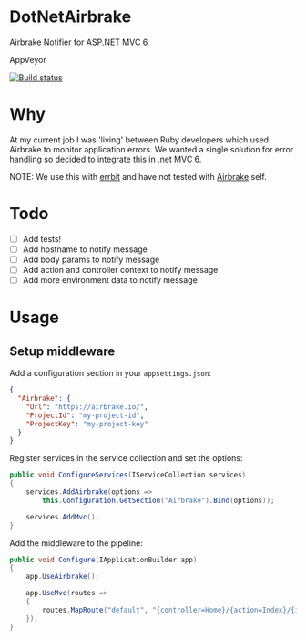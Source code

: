 # DotNetAirbrake

Airbrake Notifier for ASP.NET MVC 6

AppVeyor 

[![Build status](https://ci.appveyor.com/api/projects/status/ulhdnsd8r4qvge6p?svg=true)](https://ci.appveyor.com/project/ErwinSteffens/dotnetairbrake)

# Why

At my current job I was 'living' between Ruby developers which used Airbrake to monitor application errors. We wanted a single solution for error handling so decided to integrate this in .net MVC 6.

NOTE: We use this with [errbit](https://github.com/errbit/errbit) and have not tested with [Airbrake](https://airbrake.io/) self.

# Todo

- [ ] Add tests!
- [ ] Add hostname to notify message
- [ ] Add body params to notify message
- [ ] Add action and controller context to notify message
- [ ] Add more environment data to notify message

# Usage

## Setup middleware

Add a configuration section in your `appsettings.json`:

```json
{
  "Airbrake": {
    "Url": "https://airbrake.io/",
    "ProjectId": "my-project-id",
    "ProjectKey": "my-project-key"
  }
}
```

Register services in the service collection and set the options:

```cs
public void ConfigureServices(IServiceCollection services)
{
    services.AddAirbrake(options => 
        this.Configuration.GetSection("Airbrake").Bind(options));

    services.AddMvc();
}
```

Add the middleware to the pipeline:

```cs
public void Configure(IApplicationBuilder app)
{
    app.UseAirbrake();

    app.UseMvc(routes =>
    {
        routes.MapRoute("default", "{controller=Home}/{action=Index}/{id?}");
    });
}
```
